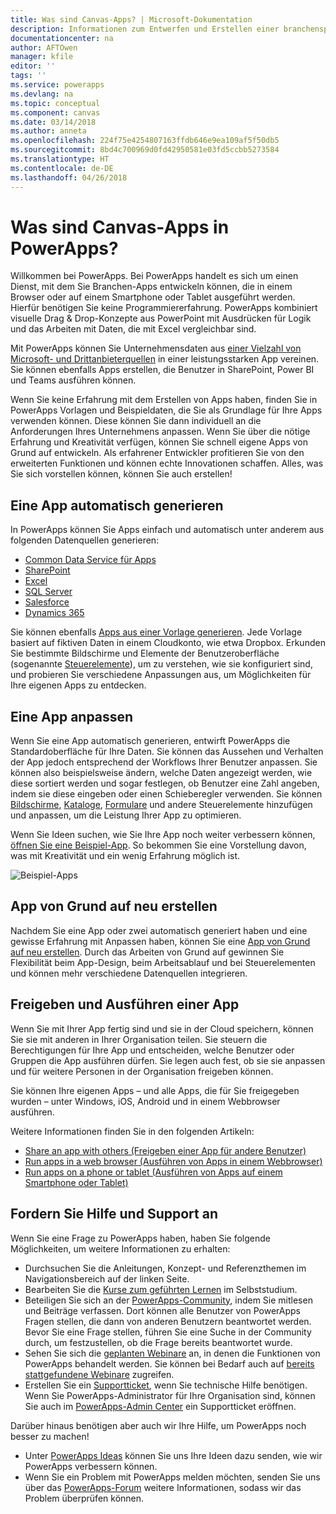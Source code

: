 ```yaml
---
title: Was sind Canvas-Apps? | Microsoft-Dokumentation
description: Informationen zum Entwerfen und Erstellen einer branchenspezifischen Canvas-App in PowerApps
documentationcenter: na
author: AFTOwen
manager: kfile
editor: ''
tags: ''
ms.service: powerapps
ms.devlang: na
ms.topic: conceptual
ms.component: canvas
ms.date: 03/14/2018
ms.author: anneta
ms.openlocfilehash: 224f75e4254807163ffdb646e9ea109af5f50db5
ms.sourcegitcommit: 8bd4c700969d0fd42950581e03fd5ccbb5273584
ms.translationtype: HT
ms.contentlocale: de-DE
ms.lasthandoff: 04/26/2018
---
```

# <a name="what-are-canvas-apps-in-powerapps"></a>Was sind Canvas-Apps in PowerApps?
Willkommen bei PowerApps. Bei PowerApps handelt es sich um einen Dienst, mit dem Sie Branchen-Apps entwickeln können, die in einem Browser oder auf einem Smartphone oder Tablet ausgeführt werden. Hierfür benötigen Sie keine Programmiererfahrung. PowerApps kombiniert visuelle Drag & Drop-Konzepte aus PowerPoint mit Ausdrücken für Logik und das Arbeiten mit Daten, die mit Excel vergleichbar sind.

Mit PowerApps können Sie Unternehmensdaten aus [einer Vielzahl von Microsoft- und Drittanbieterquellen](connections-list.md) in einer leistungsstarken App vereinen. Sie können ebenfalls Apps erstellen, die Benutzer in SharePoint, Power BI und Teams ausführen können.

Wenn Sie keine Erfahrung mit dem Erstellen von Apps haben, finden Sie in PowerApps Vorlagen und Beispieldaten, die Sie als Grundlage für Ihre Apps verwenden können. Diese können Sie dann individuell an die Anforderungen Ihres Unternehmens anpassen. Wenn Sie über die nötige Erfahrung und Kreativität verfügen, können Sie schnell eigene Apps von Grund auf entwickeln. Als erfahrener Entwickler profitieren Sie von den erweiterten Funktionen und können echte Innovationen schaffen. Alles, was Sie sich vorstellen können, können Sie auch erstellen!

## <a name="generate-an-app-automatically"></a>Eine App automatisch generieren
In PowerApps können Sie Apps einfach und automatisch unter anderem aus folgenden Datenquellen generieren:

* [Common Data Service für Apps](data-platform-create-app.md)
* [SharePoint](app-from-sharepoint.md)
* [Excel](get-started-create-from-data.md)
* [SQL Server](connections/connection-azure-sqldatabase.md)
* [Salesforce](add-manage-connections.md)
* [Dynamics 365](connections/connection-dynamics-crmonline.md)

Sie können ebenfalls [Apps aus einer Vorlage generieren](get-started-test-drive.md). Jede Vorlage basiert auf fiktiven Daten in einem Cloudkonto, wie etwa Dropbox. Erkunden Sie bestimmte Bildschirme und Elemente der Benutzeroberfläche (sogenannte [Steuerelemente](reference-properties.md)), um zu verstehen, wie sie konfiguriert sind, und probieren Sie verschiedene Anpassungen aus, um Möglichkeiten für Ihre eigenen Apps zu entdecken.

## <a name="customize-an-app"></a>Eine App anpassen
Wenn Sie eine App automatisch generieren, entwirft PowerApps die Standardoberfläche für Ihre Daten. Sie können das Aussehen und Verhalten der App jedoch entsprechend der Workflows Ihrer Benutzer anpassen. Sie können also beispielsweise ändern, welche Daten angezeigt werden, wie diese sortiert werden und sogar festlegen, ob Benutzer eine Zahl angeben, indem sie diese eingeben oder einen Schieberegler verwenden. Sie können [Bildschirme](add-screen-context-variables.md), [Kataloge](customize-layout-sharepoint.md), [Formulare](customize-forms-sharepoint.md) und andere Steuerelemente hinzufügen und anpassen, um die Leistung Ihrer App zu optimieren.

Wenn Sie Ideen suchen, wie Sie Ihre App noch weiter verbessern können, [öffnen Sie eine Beispiel-App](open-and-run-a-sample-app.md). So bekommen Sie eine Vorstellung davon, was mit Kreativität und ein wenig Erfahrung möglich ist.

![Beispiel-Apps](./media/getting-started/sample-apps.png)

## <a name="create-an-app-from-scratch"></a>App von Grund auf neu erstellen
Nachdem Sie eine App oder zwei automatisch generiert haben und eine gewisse Erfahrung mit Anpassen haben, können Sie eine [App von Grund auf neu erstellen](get-started-create-from-blank.md). Durch das Arbeiten von Grund auf gewinnen Sie Flexibilität beim App-Design, beim Arbeitsablauf und bei Steuerelementen und können mehr verschiedene Datenquellen integrieren.

## <a name="share-and-run-an-app"></a>Freigeben und Ausführen einer App
Wenn Sie mit Ihrer App fertig sind und sie in der Cloud speichern, können Sie sie mit anderen in Ihrer Organisation teilen. Sie steuern die Berechtigungen für Ihre App und entscheiden, welche Benutzer oder Gruppen die App ausführen dürfen. Sie legen auch fest, ob sie sie anpassen und für weitere Personen in der Organisation freigeben können.

Sie können Ihre eigenen Apps – und alle Apps, die für Sie freigegeben wurden – unter Windows, iOS, Android und in einem Webbrowser ausführen.

Weitere Informationen finden Sie in den folgenden Artikeln:

* [Share an app with others (Freigeben einer App für andere Benutzer)](share-app.md)
* [Run apps in a web browser (Ausführen von Apps in einem Webbrowser)](../../user/run-app-browser.md)
* [Run apps on a phone or tablet (Ausführen von Apps auf einem Smartphone oder Tablet)](../../user/run-app-client.md)

## <a name="get-help-and-support"></a>Fordern Sie Hilfe und Support an
Wenn Sie eine Frage zu PowerApps haben, haben Sie folgende Möglichkeiten, um weitere Informationen zu erhalten:

* Durchsuchen Sie die Anleitungen, Konzept- und Referenzthemen im Navigationsbereich auf der linken Seite.
* Bearbeiten Sie die [Kurse zum geführten Lernen](https://docs.microsoft.com/powerapps/guided-learning/) im Selbststudium.
* Beteiligen Sie sich an der [PowerApps-Community](https://aka.ms/powerapps-community), indem Sie mitlesen und Beiträge verfassen. Dort können alle Benutzer von PowerApps Fragen stellen, die dann von anderen Benutzern beantwortet werden. Bevor Sie eine Frage stellen, führen Sie eine Suche in der Community durch, um festzustellen, ob die Frage bereits beantwortet wurde.
* Sehen Sie sich die [geplanten Webinare](webinars-listing.md#upcoming-webinars) an, in denen die Funktionen von PowerApps behandelt werden. Sie können bei Bedarf auch auf [bereits stattgefundene Webinare](webinars-listing.md#past-webinars) zugreifen.
* Erstellen Sie ein [Supportticket](https://powerapps.microsoft.com/support/pro/), wenn Sie technische Hilfe benötigen. Wenn Sie PowerApps-Administrator für Ihre Organisation sind, können Sie auch im [PowerApps-Admin Center](https://portal.office.com/Support/Support.aspx) ein Supportticket eröffnen.

Darüber hinaus benötigen aber auch wir Ihre Hilfe, um PowerApps noch besser zu machen!

* Unter [PowerApps Ideas](https://powerusers.microsoft.com/t5/PowerApps-Ideas/idb-p/PowerAppsIdeas) können Sie uns Ihre Ideen dazu senden, wie wir PowerApps verbessern können.
* Wenn Sie ein Problem mit PowerApps melden möchten, senden Sie uns über das [PowerApps-Forum](https://powerusers.microsoft.com/t5/General-Discussion/bd-p/PowerAppsForum1) weitere Informationen, sodass wir das Problem überprüfen können.
